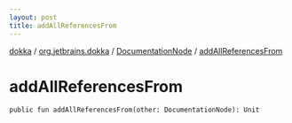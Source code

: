 ```yaml
---
layout: post
title: addAllReferencesFrom
---
```

[dokka](../../index.md) / [org.jetbrains.dokka](../index.md) / [DocumentationNode](index.md) / [addAllReferencesFrom](addAllReferencesFrom.md)

# addAllReferencesFrom

```
public fun addAllReferencesFrom(other: DocumentationNode): Unit
```
